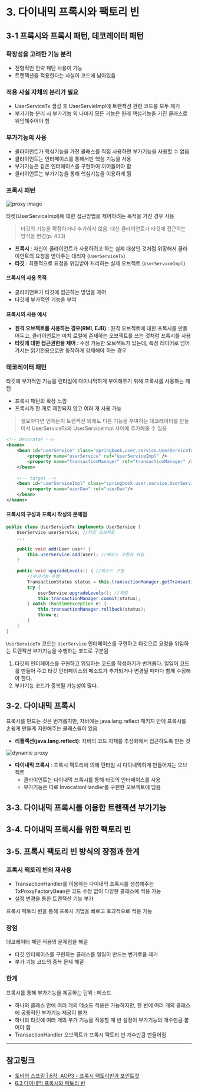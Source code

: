# 3. 다이내믹 프록시와 팩토리 빈
## 3-1 프록시와 프록시 패턴, 데코레이터 패턴
### 확장성을 고려한 기능 분리
* 전형적인 전략 패턴 사용이 가능
* 트랜잭션을 적용한다는 사실이 코드에 남아있음

### 적용 사실 자체의 분리가 필요
* UserServiceTx 생성 후 UserServieImpl에 트랜잭션 관련 코드를 모두 제거
* 부가기능 분리 시 부가기능 외 나머지 모든 기능은 원래 핵심기능을 가진 클래스로 위임해주어야 함

### 부가기능의 사용
* 클라이언트가 핵심기능을 가진 클래스를 직접 사용하면 부가기능을 사용할 수 없음
* 클라이언트는 인터페이스를 통해서만 핵심 기능을 사용
* 부가기능은 같은 인터페이스를 구현하여 끼어들어야 함
* 클라이언트는 부가기능을 통해 핵심기능을 이용하게 됨

### 프록시 패턴
![proxy image](https://t1.daumcdn.net/cfile/tistory/9945263D5BE0F18A16)

타켓(UserServiceImpl)에 대한 접근방법을 제어하려는 목적을 가진 경우 사용

> 타깃의 기능을 확장하거나 추가하지 않음. 대신 클라이언트가 타깃에 접근하는 방식을 변경(p. 433)

* **프록시** : 자신이 클라이언트가 사용하려고 하는 실제 대상인 것처럼 위장해서 클라이언트의 요청을 받아주는 대리자 (`UserServiceTx`)
* **타깃** : 최종적으로 요청을 위임받아 처리하는 실제 오브젝트 (`UserServiceImpl`)

#### 프록시의 사용 목적
* 클라이언트가 타깃에 접근하는 방법을 제어
* 타깃에 부가적인 기능을 부여

#### 프록시의 사용 예시
* **원격 오브젝트를 사용하는 경우(RMI, EJB)** : 원격 오브젝트에 대한 프록시를 만들어두고, 클라이언트는 마치 로컬에 존재하는 오브젝트를 쓰는 것처럼 프록시를 사용
* **타킷에 대한 접근권한을 제어** : 수정 가능한 오브젝트가 있는데, 특정 레이어로 넘어가서는 읽기전용으로만 동작하게 강제해야 하는 경우

### 데코레이터 패턴
타깃에 부가적인 기능을 런타임에 다이나믹하게 부여해주기 위해 프록시를 사용하는 패턴
* 프록시 패턴의 확장 느낌
* 프록시가 한 개로 제한되지 않고 여러 개 사용 가능

> 필요하다면 언제든지 트랜잭션 외에도 다른 기능을 부여하는 데코레이터를 만들어서 UserServiceTx와 UserServiceImpl 사이에 추가해줄 수 있음

```xml
<!-- Decorator -->
<beans>
    <bean id="userService" class="springbook.user.service.UserServiceTx">
        <property name="userService" ref="userServiceImpl" />
        <property name="transactionManager" ref="transactionManager" />
    </bean>
    
    <!-- target -->
    <bean id="userServiceImpl" class="springbook.user.service.UserServiceImpl">
        <property name="userDao" ref="userDao"/>
    </bean> 
</beans>
```

#### 프록시의 구성과 프록시 작성의 문제점
```java
public class UserServiceTx implements UserService {
    UserService userService; //타깃 오브젝트
    ...
    
    public void add(User user) {
        this.userService.add(user); //메소드 구현과 위임
    }
    
    public void upgradeLevels() { //메소드 구현
    	//부가기능 수행
        TransactionStatus status = this.transactionManager.getTransaction(new DefaultTransactionDefinition());
        try {
            userService.upgradeLevels(); //위임
            this.transactionManager.commit(status);
        } catch (RuntimeException e) {
            this.transactionManager.rollback(status);
            throw e;
        }
    }
}
```
`UserServiceTx` 코드는 `UserService` 인터페이스를 구현하고 타깃으로 요청을 위임하는 트랜잭션 부가기능을 수행하는 코드로 구분됨

1. 타깃의 인터페이스를 구현하고 위임하는 코드를 작성하기가 번거롭다. 일일이 코드를 만들어 주고 타깃 인터페이스의 메소드가 추가되거나 변경될 때마다 함께 수정해야 한다.
2. 부가기능 코드가 중복될 가능성이 많다.

## 3-2. 다이내믹 프록시
프록시를 만드는 것은 번거롭지만, 자바에는 java.lang.reflect 패키지 안에 프록시를 손쉽게 만들게 지원해주는 클래스들이 있음

* **리플랙션(java.lang.reflect)**: 자바의 코드 자체를 추상화해서 접근하도록 만든 것

![dynamic proxy](https://img1.daumcdn.net/thumb/R1280x0/?scode=mtistory&fname=http%3A%2F%2Fcfile6.uf.tistory.com%2Fimage%2F99B197505C4266501FACA3)

* **다이내믹 프록시** : 프록시 팩토리에 의해 런타임 시 다이내믹하게 만들어지는 오브젝트
    * 클라이언트는 다이내믹 프록시를 통해 타깃의 인터페이스를 사용
    * 부가기능은 따로 InvocationHandler를 구현한 오브젝트에 담음

## 3-3. 다이내믹 프록시를 이용한 트랜잭션 부가기능

## 3-4. 다이내믹 프록시를 위한 팩토리 빈

## 3-5. 프록시 팩토리 빈 방식의 장점과 한계
### 프록시 팩토리 빈의 재사용
* TransactionHandler를 이용하는 다이내믹 프록시를 생성해주는 TxProxyFactoryBean은 코드 수정 없이 다양한 클래스에 적용 가능
* 설정 변경을 통한 트랜잭션 기능 부가

프록시 팩토리 빈을 통해 프록시 기법을 빠르고 효과적으로 적용 가능

### 장점
데코레이터 패턴 적용의 문제점을 해결
* 타깃 인터페이스를 구현하는 클래스를 일일이 만드는 번거로움 제거
* 부가 기능 코드의 중복 문제 해결

### 한계
프록시를 통해 부가기능을 제공하는 단위 : 메소드
* 하나의 클래스 안에 여러 개의 메소드 적용은 가능하지만, 한 번에 여러 개의 클래스에 공통적인 부가기능 제공이 불가
* 하나의 타깃에 여러 개의 부가 기능을 적용할 때 빈 설정이 부가기능의 개수만큼 붙어야 함
* TransactionHandler 오브젝트가 프록시 팩토리 빈 개수만큼 만들어짐

***
## 참고링크
* [토비의 스프링 | 6장. AOP3 - 프록시 팩토리빈과 포인트컷](https://haviyj.tistory.com/30)
* [6.3 다이내믹 프록시와 팩토리 빈](https://davidpark20.tistory.com/48?category=779431)
